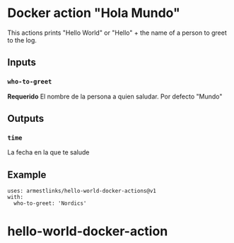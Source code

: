 # Docker action "Hola Mundo"

This actions prints "Hello World" or "Hello" + the name of a person to greet to the log.

## Inputs

### `who-to-greet`

**Requerido** El nombre de la persona a quien saludar. Por defecto "Mundo"

## Outputs

### `time`

La fecha en la que te salude

## Example

```
uses: armestlinks/hello-world-docker-actions@v1
with:
  who-to-greet: 'Nordics'
```
# hello-world-docker-action
